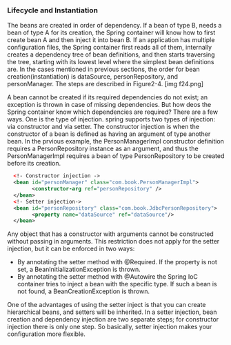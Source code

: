 ### Lifecycle and Instantiation
The beans are created in order of dependency. If a bean of type B, needs a bean of type A for its creation, the Spring container will know how to first create bean A and then inject it into bean B. If an application has multiple configuration files, the Spring container first reads all of them, internally creates a dependency tree of bean definitions, and then starts traversing the tree, starting with its lowest level where the simplest bean definitions are. In the cases mentioned in previous sections, the order for bean creation(instantiation) is dataSource, personRepository, and personManager. The steps are described in Figure2-4.
[img f24.png]

A bean cannot be created if its required dependencies do not exist; an exception is thrown in case of  missing dependencies. But how deos the Spring container know which dependencies are required? There are a few ways. One is the type of injection. spring supports two types of injection: via constructor and via setter. The constructor injection is when the constructor of a bean is defined as having an argument of type another bean. In the prvious example, the PersonManagerImpl constructor definition requires a PersonRepository instance as an argument, and thus the PersonManagerImpl requires a bean of type PersonRepository to be created before its creation.
```xml
  <!- Constructor injection ->
  <bean id="personManager" class="com.book.PersonManagerImpl">
        <constructor-arg ref="personRepository" />
  </bean>
  <!- Setter injection->
  <bean id="personRepository" class="com.book.JdbcPersonRepository">
        <property name="dataSource" ref="dataSource"/>
  </bean>
```

Any object that has a constructor with arguments cannot be constructed without passing in arguments. This restriction does not apply for the setter injection, but it can be enforced in two ways:
- By annotating the setter method with @Required. If the property is not set, a BeanInitializationException is thrown.
- By annotating the setter method with @Autowire the Spring IoC container tries to inject a bean with the specific type. If such a bean is not found, a BeanCreationException is thrown.

One of the advantages of using the setter inject is that you can create hierarchical beans, and setters will be inherited. In a setter injection, bean creation and dependency injection are two  separate steps; for constructor injection there is only one step. So basically, setter injection makes your configuration more flexible.